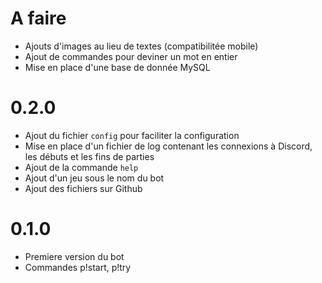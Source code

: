 # A faire
- Ajouts d'images au lieu de textes (compatibilitée mobile)
- Ajout de commandes pour deviner un mot en entier
- Mise en place d'une base de donnée MySQL

# 0.2.0
- Ajout du fichier `config` pour faciliter la configuration
- Mise en place d'un fichier de log contenant les connexions à Discord, les débuts et les fins de parties
- Ajout de la commande `help`
- Ajout d'un jeu sous le nom du bot
- Ajout des fichiers sur Github

# 0.1.0
- Premiere version du bot
- Commandes p!start, p!try
